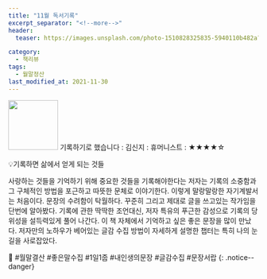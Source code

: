 ```yaml
---
title: "11월 독서기록"
excerpt_separator: "<!--more-->"
header:
  teaser: https://images.unsplash.com/photo-1510828325835-5940110b482a?ixid=MnwxMjA3fDB8MHxwaG90by1wYWdlfHx8fGVufDB8fHx8&ixlib=rb-1.2.1&auto=format&fit=crop&w=1728&q=80

category:
  - 책리뷰
tags:
  - 월말정산
last_modified_at: 2021-11-30
---
```


<img src="https://img.ridicdn.net/cover/243000320/xxlarge?dpi=xxhdpi#1" style="width: 100px" class="align-left" alt=""/> 기록하기로 했습니다
: 김신지
: 휴머니스트
: ★★★★☆

💡기록하면 삶에서 얻게 되는 것들

사랑하는 것들을 기억하기 위해 중요한 것들을 기록해야한다는 저자는 기록의 소중함과 그 구체적인 방법을 포근하고 따뜻한 문체로 이야기한다. 이렇게 말랑말랑한 자기계발서는 처음이다. 문장의 수려함이 탁월하다. 꾸준히 그리고 제대로 글을 쓰고있는 작가임을 단번에 알아봤다. 기록에 관한 딱딱한 조언대신, 저자 특유의 푸근한 감성으로 기록의 당위성을 설득력있게 풀어 나간다. 이 책 자체에서 기억하고 싶은 좋은 문장을 많이 만났다. 저자만의 노하우가 베어있는 글감 수집 방법이 자세하게 설명한 챕터는 특히 나의 눈길을 사로잡았다.

<!--more-->

🔑 #월말결산 #좋은말수집 #1일1줍 #내인생의문장 #글감수집 #문장서랍
{: .notice--danger}